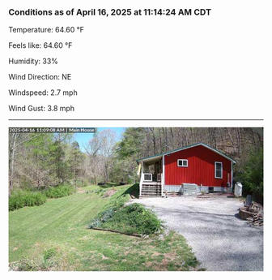 ### Conditions as of April 16, 2025 at 11:14:24 AM CDT 

Temperature: 64.60 &deg;F

Feels like: 64.60 &deg;F

Humidity: 33%

Wind Direction: NE

Windspeed: 2.7 mph

Wind Gust: 3.8 mph

---

<img src="./images/latest.jpeg"/>

